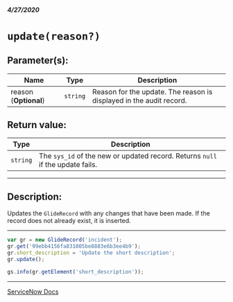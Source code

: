 ##### 4/27/2020
# `update(reason?)`
## Parameter(s):
| Name | Type | Description |
|---|---|---|
| reason (**Optional**) | `string` | Reason for the update.  The reason is displayed in the audit record. |

## Return value:
| Type | Description |
|---|---|
| `string` | The `sys_id` of the new or updated record.  Returns `null` if the update fails. |

---

## Description:
Updates the `GlideRecord` with any changes that have been made.  If the record does not already exist, it is inserted.

---

```js
var gr = new GlideRecord('incident');
gr.get('99ebb4156fa831005be8883e6b3ee4b9');
gr.short_description = 'Update the short description';
gr.update();

gs.info(gr.getElement('short_description'));
```

---

[ServiceNow Docs](https://developer.servicenow.com/dev.do#!/reference/api/newyork/server/no-namespace/c_GlideRecordScopedAPI#r_ScopedGlideRecordUpdate_String)